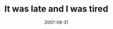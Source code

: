 ---
layout: base.njk
title : 'It was late and I was tired' 
view_title : 'It was late and I was tired' 
year : '2007' 
date : '2007-08-31' 
img_file : '/drawing/itwaslateandiwastired.png' 
html_file : 'itwaslateandiwastired' 
next_html : 'doyouwantahearttinmanordoyouwantthetruth.html' 
year_order : '125' 
permalink : "title/{{html_file}}.html"
---